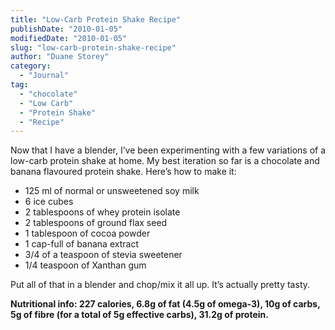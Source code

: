 ```yaml
---
title: "Low-Carb Protein Shake Recipe"
publishDate: "2010-01-05"
modifiedDate: "2010-01-05"
slug: "low-carb-protein-shake-recipe"
author: "Duane Storey"
category:
  - "Journal"
tag:
  - "chocolate"
  - "Low Carb"
  - "Protein Shake"
  - "Recipe"
---
```


Now that I have a blender, I’ve been experimenting with a few variations of a low-carb protein shake at home. My best iteration so far is a chocolate and banana flavoured protein shake. Here’s how to make it:

- 125 ml of normal or unsweetened soy milk
- 6 ice cubes
- 2 tablespoons of whey protein isolate
- 2 tablespoons of ground flax seed
- 1 tablespoon of cocoa powder
- 1 cap-full of banana extract
- 3/4 of a teaspoon of stevia sweetener
- 1/4 teaspoon of Xanthan gum

Put all of that in a blender and chop/mix it all up. It’s actually pretty tasty.

**Nutritional info: 227 calories, 6.8g of fat (4.5g of omega-3), 10g of carbs, 5g of fibre (for a total of 5g effective carbs), 31.2g of protein.**